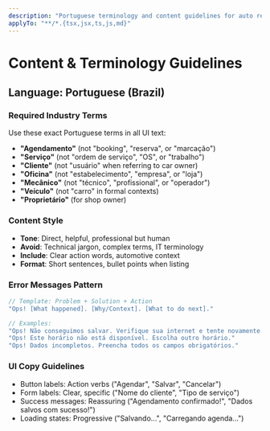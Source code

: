 ```yaml
---
description: "Portuguese terminology and content guidelines for auto repair industry"
applyTo: "**/*.{tsx,jsx,ts,js,md}"
---
```


# Content & Terminology Guidelines

## Language: Portuguese (Brazil)

### Required Industry Terms
Use these exact Portuguese terms in all UI text:

- **"Agendamento"** (not "booking", "reserva", or "marcação")
- **"Serviço"** (not "ordem de serviço", "OS", or "trabalho")
- **"Cliente"** (not "usuário" when referring to car owner)
- **"Oficina"** (not "estabelecimento", "empresa", or "loja")
- **"Mecânico"** (not "técnico", "profissional", or "operador")
- **"Veículo"** (not "carro" in formal contexts)
- **"Proprietário"** (for shop owner)

### Content Style
- **Tone**: Direct, helpful, professional but human
- **Avoid**: Technical jargon, complex terms, IT terminology
- **Include**: Clear action words, automotive context
- **Format**: Short sentences, bullet points when listing

### Error Messages Pattern
```typescript
// Template: Problem + Solution + Action
"Ops! [What happened]. [Why/Context]. [What to do next]."

// Examples:
"Ops! Não conseguimos salvar. Verifique sua internet e tente novamente."
"Ops! Este horário não está disponível. Escolha outro horário."
"Ops! Dados incompletos. Preencha todos os campos obrigatórios."
```

### UI Copy Guidelines
- Button labels: Action verbs ("Agendar", "Salvar", "Cancelar")
- Form labels: Clear, specific ("Nome do cliente", "Tipo de serviço")
- Success messages: Reassuring ("Agendamento confirmado!", "Dados salvos com sucesso!")
- Loading states: Progressive ("Salvando...", "Carregando agenda...")